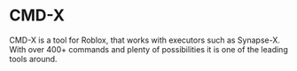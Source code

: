 # CMD-X
CMD-X is a tool for Roblox, that works with executors such as Synapse-X. With over 400+ commands and plenty of possibilities it is one of the leading tools around.
